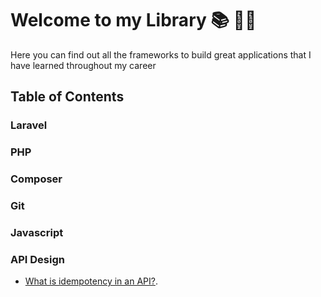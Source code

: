 # Welcome to my Library 📚 🙇‍♂️

Here you can find out all the frameworks to build great applications that I have learned throughout my career

## Table of Contents

### Laravel

### PHP

### Composer

### Git

### Javascript

### API Design

- [What is idempotency in an API?](/api-design/what-is-idempotency).


